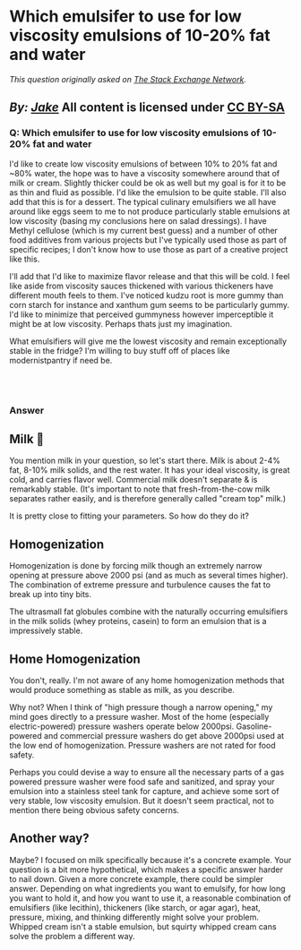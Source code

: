 # Which emulsifer to use for low viscosity emulsions of 10-20% fat and water

_This question originally asked on [The Stack Exchange Network](https://cooking.stackexchange.com/q/115655)._

_By: [Jake](https://cooking.stackexchange.com/u/65637)_
All content is licensed under [CC BY-SA](https://creativecommons.org/licenses/by-sa/4.0/)
<br>
--------------------------------------------
### Q: Which emulsifer to use for low viscosity emulsions of 10-20% fat and water
<p>I'd like to create low viscosity emulsions of between 10% to 20% fat and ~80% water, the hope was to have a viscosity somewhere around that of milk or cream. Slightly thicker could be ok as well but my goal is for it to be as thin and fluid as possible. I'd like the emulsion to be quite stable. I'll also add that this is for a dessert. The typical culinary emulsifiers we all have around like eggs seem to me to not produce particularly stable emulsions at low viscosity (basing my conclusions here on salad dressings). I have Methyl cellulose (which is my current best guess) and a number of other food additives from various projects but I've typically used those as part of specific recipes; I don't know how to use those as part of a creative project like this.</p>
<p>I'll add that I'd like to maximize flavor release and that this will be cold. I feel like aside from viscosity sauces thickened with various thickeners have different mouth feels to them. I've noticed kudzu root is more gummy than corn starch for instance and xanthum gum seems to be particularly gummy. I'd like to minimize that perceived gummyness however imperceptible it might be at low viscosity. Perhaps thats just my imagination.</p>
<p>What emulsifiers will give me the lowest viscosity and remain exceptionally stable in the fridge? I'm willing to buy stuff off of places like modernistpantry if need be.</p>

<br><br>
### Answer 
<h2>Milk 🥛</h2>
<p>You mention milk in your question, so let's start there. Milk is about 2-4% fat, 8-10% milk solids, and the rest water. It has your ideal viscosity, is great cold, and carries flavor well. Commercial milk doesn't separate &amp; is remarkably stable. (It's important to note that fresh-from-the-cow milk separates rather easily, and is therefore generally called &quot;cream top&quot; milk.)</p>
<p>It is pretty close to fitting your parameters. So how do they do it?</p>
<h2>Homogenization</h2>
<p>Homogenization is done by forcing milk though an extremely narrow opening at pressure above 2000 psi (and as much as several times higher). The combination of extreme pressure and turbulence causes the fat to break up into tiny bits.</p>
<p>The ultrasmall fat globules combine with the naturally occurring emulsifiers in the milk solids (whey proteins, casein) to form an emulsion that is a impressively stable.</p>
<h2>Home Homogenization</h2>
<p>You don't, really. I'm not aware of any home homogenization methods that would produce something as stable as milk, as you describe.</p>
<p>Why not? When I think of &quot;high pressure though a narrow opening,&quot; my mind goes directly to a pressure washer. Most of the home (especially electric-powered) pressure washers operate below 2000psi. Gasoline-powered and commercial pressure washers do get above 2000psi used at the low end of homogenization. Pressure washers are not rated for food safety.</p>
<p>Perhaps you could devise a way to ensure all the necessary parts of a gas powered pressure washer were food safe and sanitized, and spray your emulsion into a stainless steel tank for capture, and achieve some sort of very stable, low viscosity emulsion. But it doesn't seem practical, not to mention there being obvious safety concerns.</p>
<h2>Another way?</h2>
<p>Maybe? I focused on milk specifically because it's a concrete example. Your question is a bit more hypothetical, which makes a specific answer harder to nail down. Given a more concrete example, there could be simpler answer. Depending on what ingredients you want to emulsify, for how long you want to hold it, and how you want to use it, a reasonable combination of emulsifiers (like lecithin), thickeners (like starch, or agar agar), heat, pressure, mixing, and thinking differently might solve your problem. Whipped cream isn't a stable emulsion, but squirty whipped cream cans solve the problem a different way.</p>

